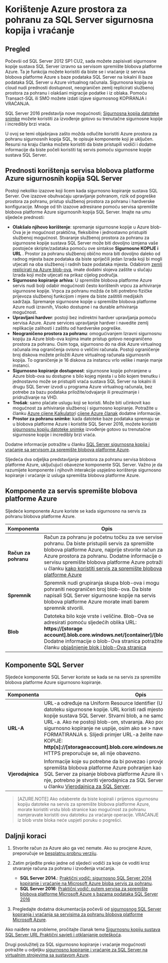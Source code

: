 <properties
    pageTitle="Kako koristiti Azure prostora za pohranu za SQL Server sigurnosno kopiranje i vraćanje | Microsoft Azure"
    description="Saznajte kako sigurnosnu kopiju sustava SQL Server Azure prostora za pohranu. U članku se objašnjava prednosti sigurnosno kopiranje baze podataka SQL Azure za pohranu."
    services="virtual-machines-windows"
    documentationCenter=""
    authors="MikeRayMSFT"
    manager="jhubbard"
    tags="azure-service-management"/>

<tags
    ms.service="virtual-machines-windows"
    ms.devlang="na"
    ms.topic="article"
    ms.tgt_pltfrm="vm-windows-sql-server"
    ms.workload="infrastructure-services"
    ms.date="07/22/2016"
    ms.author="mikeray"/>

# <a name="use-azure-storage-for-sql-server-backup-and-restore"></a>Korištenje Azure prostora za pohranu za SQL Server sigurnosna kopija i vraćanje

## <a name="overview"></a>Pregled

Počevši od SQL Server 2012 SP1 CU2, sada možete zapisivati sigurnosne kopije sustava SQL Server izravno sa servisom spremište blobova platforme Azure. Ta je funkcija možete koristiti da biste se i vraćanje iz servisa blobova platforme Azure s baze podataka SQL Server na lokalni ili baze podataka SQL Server u Azure virtualnog računala. Sigurnosna kopija na cloud nudi prednosti dostupnost, neograničen zemlj replicirati službenoj prostora za pohranu i olakšani migracije podatke i iz oblaka. Pomoću Transact-SQL ili SMO možete izdati izjave sigurnosnog KOPIRANJA i VRAĆANJA.

SQL Server 2016 predstavlja nove mogućnosti; [Sigurnosna kopija datoteke snimke](http://msdn.microsoft.com/library/mt169363.aspx) možete koristiti za izvođenje gotovo su trenutačne sigurnosne kopije i incredibly brzi vraća.

U ovoj se temi objašnjava zašto možda odlučite koristiti Azure prostora za pohranu sigurnosnih kopija SQL, te opisuje komponente koji je uključen. Resursi na kraju članka možete koristiti da biste pristupili vodiči i dodatne informacije da biste počeli koristiti taj servis pomoću sigurnosne kopije sustava SQL Server.

## <a name="benefits-of-using-the-azure-blob-service-for-sql-server-backups"></a>Prednosti korištenja servisa blobova platforme Azure sigurnosnih kopija SQL Server

Postoji nekoliko izazove koji licem kada sigurnosno kopiranje sustava SQL Server. Ove izazove obuhvaćaju upravljanje pohranom, rizik od pogreške prostora za pohranu, pristup službenoj prostora za pohranu i hardverske konfiguracije. Mnoge od tih izazove adresirane pomoću servisa spremište blobova platforme Azure sigurnosnih kopija SQL Server. Imajte na umu sljedeće prednosti:

- **Olakšalo njihovo korištenje**: spremanje sigurnosne kopije u Azure blob-Ova je je mogućnost praktična, fleksibilne i jednostavno pristupiti službenoj mogućnost. Stvaranje službenoj prostora za pohranu za sigurnosne kopije sustava SQL Server može biti dovoljno izmjena vaše postojeće skripte/zadataka pomoću ove sintakse **Sigurnosne KOPIJE i URL** . Prostor za pohranu službenoj obično mora biti dovoljno daleko od radnog mjesta baze podataka da biste spriječili jedan Izrada koji bi mogli utjecati na oba službenoj i radnih baze podataka mjesta. Odabirom [zemlj replicirati na Azure blob-ova](../storage/storage-redundancy.md), imate dodatni slojeva zaštite u slučaju Izrada koji može utjecati na prikaz cijelog područja.
- **Sigurnosno kopiranje arhiva**: U spremište blobova platforme Azure servis nudi bolji odabir mogućnosti često korištenih vrpcu za arhiviranje sigurnosne kopije. Vrpca za pohranu možda će biti potrebno fizičke prijevoza službenoj funkcijom i mjere da biste zaštitili medijskih sadržaja. Spremanje sigurnosne kopije u spremište blobova platforme Azure nudi izravnih, Visoko dostupne i na durable arhiviranja mogućnost.
- **Upravljani hardver**: postoji bez indirektni hardver upravljanja pomoću servisa Azure. Azure services upravljanje hardver i navedite zemlj replikacije zalihosti i zaštitu od hardverske pogreške.
- **Neograničeno prostora za pohranu**: omogućivanjem Izravni sigurnosnu kopiju za Azure blob-ova kojima imate pristup gotovo neograničeno prostora za pohranu. Osim toga, sigurnosno do na disk Azure virtualnog računala ima ograničenja ovisno o veličini računala. Postoji ograničenje broj diskova možete priložiti Azure virtualnog računala sigurnosnih kopija. To ograničenje je 16 diskova za instancu vrlo velike i manje manje instanci.
- **Sigurnosno kopiranje dostupnost**: sigurnosne kopije pohranjene u Azure blob-ova su dostupne s bilo kojeg mjesta i u bilo kojem trenutku i jednostavno može se pristupiti vraća sustava SQL Server na lokalni ili drugu SQL Server izvodi u programa Azure virtualnog računala, bez potrebe za bazu podataka priložite/odvajanje ili preuzimanje i pridruživanje na VHD.
- **Trošak**: samo plaćate uslugu koji se koristi. Može biti učinkovit kao mogućnost za arhiviranje službenoj i sigurnosno kopiranje. Potražite u članku [Azure cijene Kalkulator](http://go.microsoft.com/fwlink/?LinkId=277060 "Kalkulator cijene")i [cijene Azure članak](http://go.microsoft.com/fwlink/?LinkId=277059 "cijene članka") dodatne informacije.
- **Prostor za pohranu snimke**: kada datoteke baze podataka spremaju se u blobova platforme Azure i koristite SQL Server 2016, možete koristiti [sigurnosnu kopiju datoteke snimke](http://msdn.microsoft.com/library/mt169363.aspx) izvođenje gotovo su trenutačne sigurnosne kopije i incredibly brzi vraća.

Dodatne informacije potražite u članku [SQL Server sigurnosna kopija i vraćanje sa servisom za spremište blobova platforme Azure](http://go.microsoft.com/fwlink/?LinkId=271617).

Sljedeća dva odjeljka predstavljanje prostora za pohranu servisa blobova platforme Azure, uključujući obavezne komponente SQL Server. Važno je da razumijete komponente i njihovih interakcije uspješno korištenje sigurnosno kopiranje i vraćanje iz usluga spremišta blobova platforme Azure.

## <a name="azure-blob-storage-service-components"></a>Komponente za servis spremište blobova platforme Azure

Sljedeće komponente Azure koriste se kada sigurnosno na servis za pohranu blobova platforme Azure.

| Komponenta               | Opis                          |
|---------------------|-------------------------------|
| **Račun za pohranu** | Račun za pohranu je početnu točku za sve servise za pohranu. Da biste pristupili servis za spremište blobova platforme Azure, najprije stvorite račun za Azure prostora za pohranu. Dodatne informacije o servisu spremište blobova platforme Azure potražite u članku [kako koristiti servis za spremište blobova platforme Azure](https://azure.microsoft.com/develop/net/how-to-guides/blob-storage/) |
| **Spremnik** | Spremnik nudi grupiranja skupa blob-ova i mogu pohraniti neograničen broj blob-ova. Da biste napisali SQL Server sigurnosne kopije na servis blobova platforme Azure morate imati barem spremnik stvorili. |
| **Blob** | Datoteka bilo koje vrste i veličine. Blob-Ova se adresirati pomoću sljedećih oblika URL: **https://[storage account].blob.core.windows.net/[container]/[blob]**. Dodatne informacije o blob-Ova stranica potražite u članku [objašnjenje blok i blob-Ova stranica](http://msdn.microsoft.com/library/azure/ee691964.aspx) |

## <a name="sql-server-components"></a>Komponente SQL Server

Sljedeće komponente SQL Server koriste se kada se na servis za spremište blobova platforme Azure sigurnosno kopiranje.

| Komponenta               | Opis                          |
|---------------------|-------------------------------|
| **URL-A** | URL-a određuje na Uniform Resource Identifier (URI) da biste jedinstveni datoteku sigurnosne kopije. URL koristi radi mjesto i naziv datoteke sigurnosne kopije sustava SQL Server. Stvarni blob, a ne samo spremniku moraju pokazivati URL-a. Ako ne postoji blob-om, stvaranja. Ako postojeće blob nije naveden, sigurnosno kopiranje ne uspije, osim ako se > navedena je mogućnost FORMATIRANJA s. Slijedi primjer URL-a želite navesti naredba sigurnosne KOPIJE: **http[s]://[storageaccount].blob.core.windows.net/[container]/[FILENAME.bak]**. HTTPS preporučuje se, ali nije obavezno. |
| **Vjerodajnica** | Informacije koje su potrebne da bi povezao i provjeru autentičnosti usluga spremišta blobova platforme Azure pohranjen kao vjerodajnice.  Redoslijedom za SQL Server za pisanje blobova platforme Azure ili vraćanje sigurnosne kopije iz nje, potrebno je stvoriti vjerodajnica za SQL Server. Dodatne informacije potražite u članku [Vjerodajnica za SQL Server](https://msdn.microsoft.com/library/ms189522.aspx). |

> [AZURE.NOTE] Ako odaberete da biste kopirali i prijenos sigurnosnu kopiju datoteke na servis za spremište blobova platforme Azure, morate koristiti vrstu blob stranice kao mogućnost za pohranu namjeravate koristiti ovu datoteku za vraćanje operacije. VRAĆANJE iz blob vrste bloka neće uspjeti poruku o pogrešci.

## <a name="next-steps"></a>Daljnji koraci

1. Stvorite račun za Azure ako ga već nemate. Ako su procjene Azure, preporučuje se [besplatnu probnu verziju](https://azure.microsoft.com/free/).

1. Zatim prijeđite preko jedne od sljedeći vodiči za koje će voditi kroz stvaranje računa za pohranu i izvođenja vraćanja.

    - **SQL Server 2014.**: [Praktični vodič: sigurnosno SQL Server 2014 kopiranje i vraćanje na Microsoft Azure bloba servis za pohranu](https://msdn.microsoft.com/library/jj720558\(v=sql.120\).aspx).
    - **SQL Server 2016**: [Praktični vodič: putem servisa za spremište blobova platforme Microsoft Azure s bazama podataka SQL Server 2016](https://msdn.microsoft.com/library/dn466438.aspx)

1. Pregledajte dodatna dokumentacija počevši od [sigurnosnog SQL Server kopiranja i vraćanja sa servisima za pohranu blobova platforme Microsoft Azure](https://msdn.microsoft.com/library/jj919148.aspx).

Ako naiđete na probleme, pročitajte članak tema [Sigurnosnu kopiju sustava SQL Server URL Praktični savjeti i otklanjanje poteškoća](https://msdn.microsoft.com/library/jj919149.aspx).

Drugi poslužitelj za SQL sigurnosno kopiranje i vraćanje mogućnosti potražite u odjeljku [sigurnosno kopiranje i vraćanje za SQL Server na virtualnim strojevima sa sustavom Azure](../virtual-machines/virtual-machines-windows-sql-backup-recovery.md).
